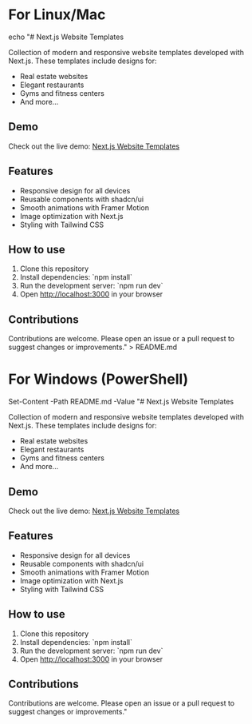 # For Linux/Mac
echo "# Next.js Website Templates

Collection of modern and responsive website templates developed with Next.js. These templates include designs for:

- Real estate websites
- Elegant restaurants
- Gyms and fitness centers
- And more...

## Demo

Check out the live demo: [Next.js Website Templates](https://nextjs-website-templates.vercel.app)

## Features

- Responsive design for all devices
- Reusable components with shadcn/ui
- Smooth animations with Framer Motion
- Image optimization with Next.js
- Styling with Tailwind CSS

## How to use

1. Clone this repository
2. Install dependencies: \`npm install\`
3. Run the development server: \`npm run dev\`
4. Open [http://localhost:3000](http://localhost:3000) in your browser

## Contributions

Contributions are welcome. Please open an issue or a pull request to suggest changes or improvements." > README.md

# For Windows (PowerShell)
Set-Content -Path README.md -Value "# Next.js Website Templates

Collection of modern and responsive website templates developed with Next.js. These templates include designs for:

- Real estate websites
- Elegant restaurants
- Gyms and fitness centers
- And more...

## Demo

Check out the live demo: [Next.js Website Templates](https://nextjs-website-templates.vercel.app)

## Features

- Responsive design for all devices
- Reusable components with shadcn/ui
- Smooth animations with Framer Motion
- Image optimization with Next.js
- Styling with Tailwind CSS

## How to use

1. Clone this repository
2. Install dependencies: \`npm install\`
3. Run the development server: \`npm run dev\`
4. Open [http://localhost:3000](http://localhost:3000) in your browser

## Contributions

Contributions are welcome. Please open an issue or a pull request to suggest changes or improvements."